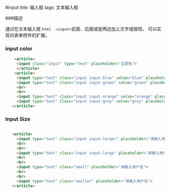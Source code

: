 #input
  title: 输入框
  tags:  文本输入框
  
###描述

 通过在文本输入框 ``` html  <input> ```前面、后面或是两边加上文字或按钮，
可以实现对表单控件的扩展。

### input color
 ``` html  
     <article>
      <input class="input" type="text" placeholder="主题色">
      </article>
     <article>
      <input type="text" class="input input-blue" value="blue" placeholder="blue">
      <input type="text" class="input input-green" value="green" placeholder="green">
      <br>
      <br>
      <input type="text" class="input input-orange" value="orange" placeholder="orange">
      <input type="text" class="input input-grey" value="grey" placeholder="grey">
    </article>
```

### Input Size
 ``` html  
  
    <article>
      <input type="text" class="input input-larger" placeholder="请输入用户名">
      <br>
      <br>
      <input type="text" class="input input-large" placeholder="请输入用户名">
      <br>
      <br>
      <input type="text" class="small" placeholder="请输入用户名">
      <br>
      <br>
      <input type="text" class="smaller" placeholder="请输入用户名">
    </article>

 ```   
      
      
      
      
      
      
      
      
      
      
    
  ```


